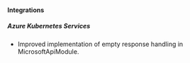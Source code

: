 
#### Integrations
##### Azure Kubernetes Services
- Improved implementation of empty response handling in MicrosoftApiModule. 
